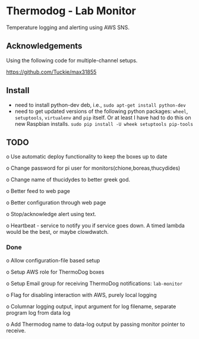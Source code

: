 # Thermodog - Lab Monitor

Temperature logging and alerting using AWS SNS.

## Acknowledgements

Using the following code for multiple-channel setups.

https://github.com/Tuckie/max31855
## Install
- need to install python-dev deb, i.e., `sudo apt-get install python-dev`
- need to get updated versions of the following python packages: `wheel`, `setuptools`, `virtualenv` and `pip` itself. Or at least I have had to do this on new Raspbian installs. `sudo pip install -U wheek setuptools pip-tools`


## TODO

o Use automatic deploy functionality to keep the boxes up to date

o Change password for pi user for monitors(chione,boreas,thucydides)

o Change name of thucidydes to better greek god.

o Better feed to web page

o Better configuration through web page

o Stop/acknowledge alert using text.

o Heartbeat - service to notify you if service goes down. A timed
lambda would be the best, or maybe clowdwatch.

### Done

o Allow configuration-file based setup

o Setup AWS role for ThermoDog boxes

o Setup Email group for receiving ThermoDog notifications: `lab-monitor`

o Flag for disabling interaction with AWS, purely local logging

o Columnar logging output, input argument for log filename, separate
program log from data log

o Add Thermodog name to data-log output by passing monitor pointer to
receive.
